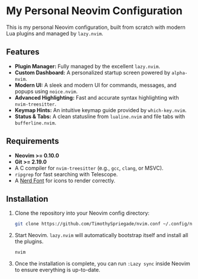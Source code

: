 # My Personal Neovim Configuration

This is my personal Neovim configuration, built from scratch with modern Lua plugins and managed by `lazy.nvim`.

## Features

*   **Plugin Manager:** Fully managed by the excellent `lazy.nvim`.
*   **Custom Dashboard:** A personalized startup screen powered by `alpha-nvim`.
*   **Modern UI:** A sleek and modern UI for commands, messages, and popups using `noice.nvim`.
*   **Advanced Highlighting:** Fast and accurate syntax highlighting with `nvim-treesitter`.
*   **Keymap Hints:** An intuitive keymap guide provided by `which-key.nvim`.
*   **Status & Tabs:** A clean statusline from `lualine.nvim` and file tabs with `bufferline.nvim`.

## Requirements

*   **Neovim >= 0.10.0**
*   **Git >= 2.19.0**
*   A C compiler for `nvim-treesitter` (e.g., `gcc`, `clang`, or MSVC).
*   `ripgrep` for fast searching with Telescope.
*   A [Nerd Font](https://www.nerdfonts.com/) for icons to render correctly.

## Installation

1.  Clone the repository into your Neovim config directory:
    ```sh
    git clone https://github.com/TimothySpriegade/nvim.conf ~/.config/nvim
    ```

2.  Start Neovim. `lazy.nvim` will automatically bootstrap itself and install all the plugins.
    ```sh
    nvim
    ```

3.  Once the installation is complete, you can run `:Lazy sync` inside Neovim to ensure everything is up-to-date.